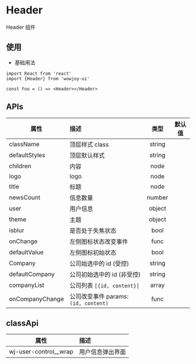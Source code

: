 # Header

Header 组件

## 使用

- 基础用法

```
import React from 'react'
import {Header} from 'wowjoy-ui'

const Foo = () => <Header></Header>
```

## APIs

| 属性            | 描述                                 |  类型  | 默认值 |
| --------------- | :----------------------------------- | :----: | :----: |
| className       | 顶层样式 class                       | string |        |
| defaultStyles   | 顶层默认样式                         | string |        |
| children        | 内容                                 |  node  |        |
| logo            | logo                                 |  node  |        |
| title           | 标题                                 |  node  |        |
| newsCount       | 信息数量                             | number |        |
| user            | 用户信息                             | object |        |
| theme           | 主题                                 | object |        |
| isblur          | 是否处于失焦状态                     |  bool  |        |
| onChange        | 左侧图标状态改变事件                 |  func  |        |
| defaultValue    | 左侧图标初始状态                     |  bool  |        |
| Company         | 公司始选中的 id (受控)               | string |        |
| defaultCompany  | 公司初始选中的 id (非受控)           | string |        |
| companyList     | 公司列表 `[{id, content}]`           | array  |        |
| onCompanyChange | 公司改变事件 params: `(id, content)` |  func  |        |

## classApi

| 属性                    | 描述             |
| ----------------------- | :--------------- |
| wj-user-control\_\_wrap | 用户信息弹出界面 |

